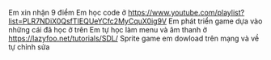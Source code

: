 Em xin nhận 9 điểm
Em học code ở https://www.youtube.com/playlist?list=PLR7NDiX0QsfTIEQUeYCfc2MyCquX0ig9V
Em phát triển game dựa vào những cái đã học ở trên
Em tự học làm menu và âm thanh ở https://lazyfoo.net/tutorials/SDL/
Sprite game em dowload trên mạng và về tự chỉnh sửa
